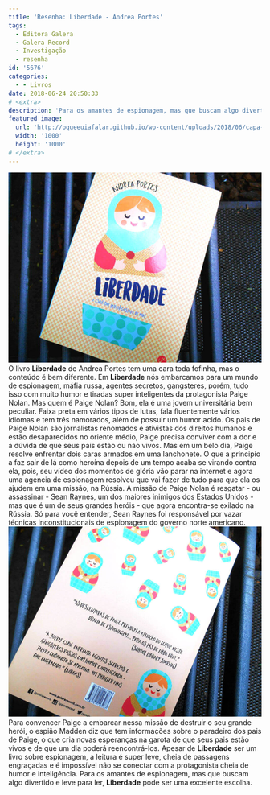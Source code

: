 ```yaml
---
title: 'Resenha: Liberdade - Andrea Portes'
tags:
  - Editora Galera
  - Galera Record
  - Investigação
  - resenha
id: '5676'
categories:
  - - Livros
date: 2018-06-24 20:50:33
# <extra>
description: 'Para os amantes de espionagem, mas que buscam algo divertido e leve para ler, Liberdade pode ser uma escolha muito boa e divertida'
featured_image: 
  url: 'http://oqueeuiafalar.github.io/wp-content/uploads/2018/06/capa-livro-liberdade-andrea-portes.jpg'
  width: '1000'
  height: '1000'
# </extra>
---
```


![Capa do livro - Liberdade de Andrea Portes](/wp-content/uploads/2018/06/capa-livro-liberdade-andrea-portes.jpg "Capa do livro - Liberdade de Andrea Portes") O livro **Liberdade** de Andrea Portes tem uma cara toda fofinha, mas o conteúdo é bem diferente. Em **Liberdade** nós embarcamos para um mundo de espionagem, máfia russa, agentes secretos, gangsteres, porém, tudo isso com muito humor e tiradas super inteligentes da protagonista Paige Nolan. Mas quem é Paige Nolan? Bom, ela é uma jovem universitária bem peculiar. Faixa preta em vários tipos de lutas, fala fluentemente vários idiomas e tem três namorados, além de possuir um humor acido. Os pais de Paige Nolan são jornalistas renomados e ativistas dos direitos humanos e estão desaparecidos no oriente médio, Paige precisa conviver com a dor e a dúvida de que seus pais estão ou não vivos. Mas em um belo dia, Paige resolve enfrentar dois caras armados em uma lanchonete. O que a principio a faz sair de lá como heroína depois de um tempo acaba se virando contra ela, pois, seu vídeo dos momentos de glória vão parar na internet e agora uma agencia de espionagem resolveu que vai fazer de tudo para que ela os ajudem em uma missão, na Rússia. A missão de Paige Nolan é resgatar - ou assassinar - Sean Raynes, um dos maiores inimigos dos Estados Unidos - mas que é um de seus grandes heróis - que agora encontra-se exilado na Rússia. Só para você entender, Sean Raynes foi responsável por vazar técnicas inconstitucionais de espionagem do governo norte americano. ![contra capa livro - liberdade - andrea portes](/wp-content/uploads/2018/06/contra-capa-livro-liberdade-andrea-portes.jpg "contra capa livro - liberdade - andrea portes") Para convencer Paige a embarcar nessa missão de destruir o seu grande herói, o espião Madden diz que tem informações sobre o paradeiro dos pais de Paige, o que cria novas esperanças na garota de que seus pais estão vivos e de que um dia poderá reencontrá-los. Apesar de **Liberdade** ser um livro sobre espionagem, a leitura é super leve, cheia de passagens engraçadas e é impossível não se conectar com a protagonista cheia de humor e inteligência. Para os amantes de espionagem, mas que buscam algo divertido e leve para ler, **Liberdade** pode ser uma excelente escolha.
